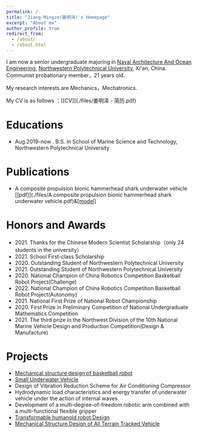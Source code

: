 ```yaml
---
permalink: /
title: "Jiang-Mingze(姜明泽)'s Homepage"
excerpt: "About me"
author_profile: true
redirect_from: 
  - /about/
  - /about.html
---
```


I am now a senior undergraduate majoring in [Naval Architecture And Ocean Engineering](https://hanghai.nwpu.edu.cn/), [Northwestern Polytechnical University](https://www.nwpu.edu.cn/), Xi'an, China. Communist probationary member，21 years old.

My research interests are Mechanics，Mechatronics.

My CV is as follows ：[[CV]](./files/姜明泽 - 简历.pdf)


Educations
======
* Aug.2019-now . B.S. in School of Marine Science and Technology, Northwestern Polytechnical University

# Publications

+ A composite propulsion bionic hammerhead shark underwater vehicle  [[pdf]](./files/A composite propulsion bionic hammerhead shark underwater vehicle.pdf)&[[model]](./files/model.docx)


Honors and Awards
======
* 2021\. Thanks for the Chinese Modern Scientist Scholarship（only 24 students in the university）
* 2021\. School First-class Scholarship
* 2020\. Outstanding Student of Northwestern Polytechnical University
* 2021\. Outstanding Student of Northwestern Polytechnical University
* 2020\. National Champion of China Robotics Competition Basketball Robot Project(Challenge) 
* 2022\. National Champion of China Robotics Competition Basketball Robot Project(Autonomy) 
* 2021\. National First Prize of National Robot Championship 
* 2020\. First Prize in Preliminary Competition of National Undergraduate Mathematics Competition
* 2021\. The third prize in the Northwest Division of the 10th National Marine Vehicle Design and Production Competition(Design & Manufacture)

Projects
======
  * [Mechanical structure design of basketball robot](./files/全向篮球捡球投篮车.pdf)
  * [Small Underwater Vehicle](./files/小型水下工作航行器.pdf)
  * Design of Vibration Reduction Scheme for Air Conditioning Compressor
  * Hydrodynamic load characteristics and energy transfer of underwater vehicle under the action of internal waves
  * Development of a multi-degree-of-freedom robotic arm combined with a multi-functional flexible gripper
  * [Transformable humanoid robot Design](./files/变形飞机.pdf)
  * [Mechanical Structure Design of All Terrain Tracked Vehicle](./files/全地形履带车.pdf)
